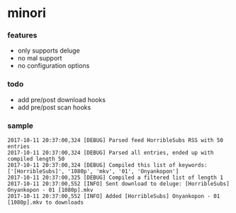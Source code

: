 # minori

### features
* only supports deluge
* no mal support
* no configuration options

### todo
* add pre/post download hooks
* add pre/post scan hooks

### sample
``` ./minori.py --download
2017-10-11 20:37:00,324 [DEBUG] Parsed feed HorribleSubs RSS with 50 entries
2017-10-11 20:37:00,324 [DEBUG] Parsed all entries, ended up with compiled length 50
2017-10-11 20:37:00,324 [DEBUG] Compiled this list of keywords: ['[HorribleSubs]', '1080p', 'mkv', '01', 'Onyankopon']
2017-10-11 20:37:00,325 [DEBUG] Compiled a filtered list of length 1
2017-10-11 20:37:00,552 [INFO] Sent download to deluge: [HorribleSubs] Onyankopon - 01 [1080p].mkv
2017-10-11 20:37:00,552 [INFO] Added [HorribleSubs] Onyankopon - 01 [1080p].mkv to downloads
```
